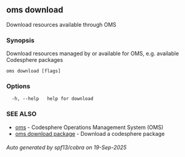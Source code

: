 ## oms download

Download resources available through OMS

### Synopsis

Download resources managed by or available for OMS,
e.g. available Codesphere packages

```
oms download [flags]
```

### Options

```
  -h, --help   help for download
```

### SEE ALSO

* [oms](oms.md)	 - Codesphere Operations Management System (OMS)
* [oms download package](oms_download_package.md)	 - Download a codesphere package

###### Auto generated by spf13/cobra on 19-Sep-2025
